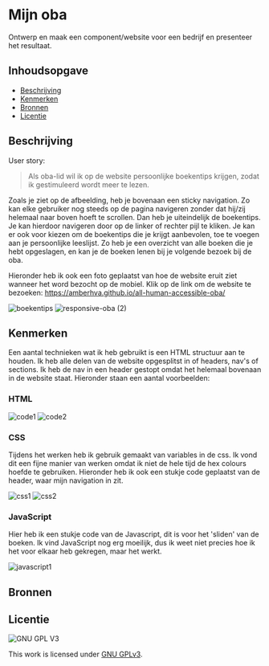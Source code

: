 # Mijn oba
Ontwerp en maak een component/website voor een bedrijf en presenteer het resultaat.

## Inhoudsopgave

  * [Beschrijving](#beschrijving)
  * [Kenmerken](#kenmerken)
  * [Bronnen](#bronnen)
  * [Licentie](#licentie)

## Beschrijving
User story:
> Als oba-lid wil ik op de website persoonlijke boekentips krijgen, zodat ik gestimuleerd wordt meer te lezen.

Zoals je ziet op de afbeelding, heb je bovenaan een sticky navigation. Zo kan elke gebruiker nog steeds op de pagina navigeren zonder dat hij/zij helemaal naar boven hoeft te scrollen. Dan heb je uiteindelijk de boekentips. Je kan hierdoor navigeren door op de linker of rechter pijl te kliken. Je kan er ook voor kiezen om de boekentips die je krijgt aanbevolen, toe te voegen aan je persoonlijke leeslijst. Zo heb je een overzicht van alle boeken die je hebt opgeslagen, en kan je de boeken lenen bij je volgende bezoek bij de oba. 

Hieronder heb ik ook een foto geplaatst van hoe de website eruit ziet wanneer het word bezocht op de mobiel. Klik op de link om de website te bezoeken:
https://amberhva.github.io/all-human-accessible-oba/

![boekentips](https://user-images.githubusercontent.com/112861033/195666128-cb4fe13c-f935-4171-8d29-0acb5a9a5fa2.jpg)
![responsive-oba (2)](https://user-images.githubusercontent.com/112861033/195671724-c123c54f-2385-455e-bf5c-fd35beeccc04.png)

## Kenmerken
Een aantal technieken wat ik heb gebruikt is een HTML structuur aan te houden. Ik heb alle delen van de website opgesplitst in of headers, nav's of sections. Ik heb de nav in een header gestopt omdat het helemaal bovenaan in de website staat. Hieronder staan een aantal voorbeelden:

### HTML
![code1](https://user-images.githubusercontent.com/112861033/195675237-25442e95-d426-4244-a1b8-78d19157d081.jpg)
![code2](https://user-images.githubusercontent.com/112861033/195676156-07014337-3f95-41e4-a21c-9faea64abee8.jpg)

### CSS
Tijdens het werken heb ik gebruik gemaakt van variables in de css. Ik vond dit een fijne manier van werken omdat ik niet de hele tijd de hex colours hoefde te gebruiken. Hieronder heb ik ook een stukje code geplaatst van de header, waar mijn navigation in zit.

![css1](https://user-images.githubusercontent.com/112861033/195682090-484caee0-9ed3-4e8d-89d3-013cd145f59c.jpg)
![css2](https://user-images.githubusercontent.com/112861033/195687227-cfe7601f-8ca3-413f-8d14-f763c2f6a4af.jpg)

### JavaScript
Hier heb ik een stukje code van de Javascript, dit is voor het 'sliden' van de boeken. 
Ik vind JavaScript nog erg moeilijk, dus ik weet niet precies hoe ik het voor elkaar heb gekregen, maar het werkt.

![javascript1](https://user-images.githubusercontent.com/112861033/195677680-5ac257b7-539f-420f-bea6-5e59a2242b7b.jpg)

## Bronnen

## Licentie

![GNU GPL V3](https://www.gnu.org/graphics/gplv3-127x51.png)

This work is licensed under [GNU GPLv3](./LICENSE).

